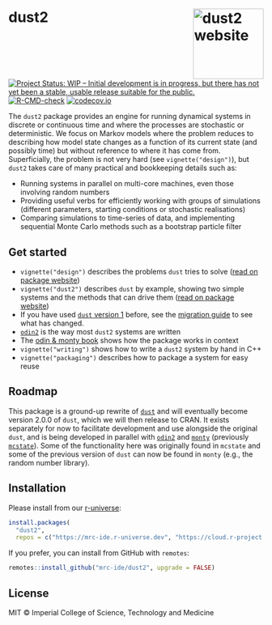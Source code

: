 # dust2 <a href="https://mrc-ide.github.io/dust2/"><img src="man/figures/logo.png" align="right" height="139" alt="dust2 website" /></a>

<!-- badges: start -->
[![Project Status: WIP – Initial development is in progress, but there has not yet been a stable, usable release suitable for the public.](https://www.repostatus.org/badges/latest/wip.svg)](https://www.repostatus.org/#wip)
[![R-CMD-check](https://github.com/mrc-ide/dust2/actions/workflows/R-CMD-check.yaml/badge.svg?branch=main)](https://github.com/mrc-ide/dust2/actions/workflows/R-CMD-check.yaml)
[![codecov.io](https://codecov.io/github/mrc-ide/dust2/coverage.svg?branch=main)](https://codecov.io/github/mrc-ide/dust2?branch=main)
<!-- badges: end -->

The `dust2` package provides an engine for running dynamical systems in discrete or continuous time and where the processes are stochastic or deterministic.  We focus on Markov models where the problem reduces to describing how model state changes as a function of its current state (and possibly time) but without reference to where it has come from.  Superficially, the problem is not very hard (see `vignette("design")`), but `dust2` takes care of many practical and bookkeeping details such as:

* Running systems in parallel on multi-core machines, even those involving random numbers
* Providing useful verbs for efficiently working with groups of simulations (different parameters, starting conditions or stochastic realisations)
* Comparing simulations to time-series of data, and implementing sequential Monte Carlo methods such as a bootstrap particle filter

## Get started

* `vignette("design")` describes the problems `dust` tries to solve ([read on package website](https://mrc-ide.github.io/dust2/articles/design.html))
* `vignette("dust2")` describes `dust` by example, showing two simple systems and the methods that can drive them ([read on package website](https://mrc-ide.github.io/dust2/articles/dust2.html))
* If you have used [`dust` version 1](https://mrc-ide.github.io/dust) before, see the [migration guide](https://mrc-ide.github.io/dust2/articles/migrating.html) to see what has changed.
* [`odin2`](https://mrc-ide.github.io/odin2) is the way most `dust2` systems are written
* The [odin & monty book](https://mrc-ide.github.io/odin-monty) shows how the package works in context
* `vignette("writing")` shows how to write a `dust2` system by hand in C++
* `vignette("packaging")` describes how to package a system for easy reuse

## Roadmap

This package is a ground-up rewrite of [`dust`](https://mrc-ide.github.io/dust) and will eventually become version 2.0.0 of `dust`, which we will then release to CRAN.  It exists separately for now to facilitate development and use alongside the original `dust`, and is being developed in parallel with [`odin2`](https://mrc-ide.github.io/odin2) and [`monty`](https://mrc-ide.github.io/monty) (previously [`mcstate`](https://mrc-ide.github.io/mcstate)).  Some of the functionality here was originally found in `mcstate` and some of the previous version of `dust` can now be found in `monty` (e.g., the random number library).

## Installation

Please install from our [r-universe](https://mrc-ide.r-universe.dev/):

```r
install.packages(
  "dust2",
  repos = c("https://mrc-ide.r-universe.dev", "https://cloud.r-project.org"))
```

If you prefer, you can install from GitHub with `remotes`:

```r
remotes::install_github("mrc-ide/dust2", upgrade = FALSE)
```

## License

MIT © Imperial College of Science, Technology and Medicine
